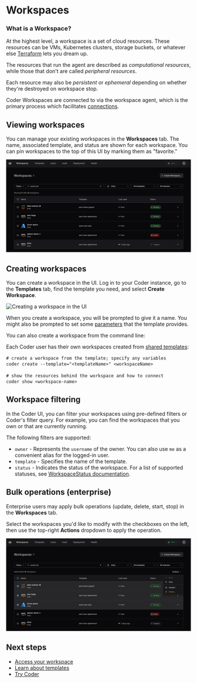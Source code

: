 # Workspaces

### What is a Workspace?

At the highest level, a workspace is a set of cloud resources. These resources
can be VMs, Kubernetes clusters, storage buckets, or whatever else [Terraform](https://developer.hashicorp.com/terraform/docs)
lets you dream up.

The resources that run the agent are described as _computational resources_,
while those that don't are called _peripheral resources_.

Each resource may also be _persistent_ or _ephemeral_ depending on whether
they're destroyed on workspace stop.

Coder Workspaces are connected to via the workspace agent, which is the primary process which facilitates [connections](./workspace-access.md).

## Viewing workspaces

You can manage your existing workspaces in the **Workspaces** tab. The name, associated template, and status are shown for each workspace. You can pin workspaces to the top of this UI by marking them as "favorite."

![Workspace listing UI](../images/user-guides/workspace-list-ui.png)

## Creating workspaces

You can create a workspace in the UI. Log in to your Coder instance, go to the
**Templates** tab, find the template you need, and select **Create Workspace**.

![Creating a workspace in the UI](./images/user-guides/create-workspace-ui.png)

When you create a workspace, you will be prompted to give it a name. You might
also be prompted to set some [parameters](#workspace-parameters) that the template provides.

You can also create a workspace from the command line:

Each Coder user has their own workspaces created from
[shared templates](./admin/templates/README.md):

```shell
# create a workspace from the template; specify any variables
coder create --template="<templateName>" <workspaceName>

# show the resources behind the workspace and how to connect
coder show <workspace-name>
```

## Workspace filtering

In the Coder UI, you can filter your workspaces using pre-defined filters or
Coder's filter query. For example, you can find the workspaces that you own or
that are currently running.

The following filters are supported:

- `owner` - Represents the `username` of the owner. You can also use `me` as a
  convenient alias for the logged-in user.
- `template` - Specifies the name of the template.
- `status` - Indicates the status of the workspace. For a list of supported
  statuses, see
  [WorkspaceStatus documentation](https://pkg.go.dev/github.com/coder/coder/codersdk#WorkspaceStatus).

## Bulk operations (enterprise)

Enterprise users may apply bulk operations (update, delete, start, stop) in the **Workspaces** tab.

Select the workspaces you'd like to modify with the checkboxes on the left, then use the top-right **Actions** dropdown to apply the operation.

![Bulk workspace actions](../images/user-guides/workspace-bulk-actions.png)

## Next steps

- [Access your workspace](./workspace-access.md)
- [Learn about templates](./admin/templates/README.md)
- [Try Coder](../start/coder-tour.md)
